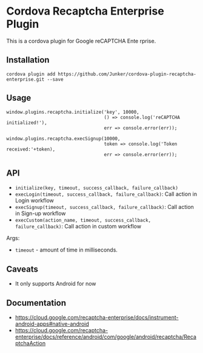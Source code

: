 # Cordova Recaptcha Enterprise Plugin

This is a cordova plugin for Google reCAPTCHA Ente
rprise.

## Installation
```
cordova plugin add https://github.com/Junker/cordova-plugin-recaptcha-enterprise.git --save
```

## Usage

```
window.plugins.recaptcha.initialize('key', 10000, 
                                    () => console.log('reCAPTCHA initialized!'),
                                    err => console.error(err));

window.plugins.recaptcha.execSignup(10000, 
                                    token => console.log('Token received:'+token), 
                                    err => console.error(err));

```

## API

- `initialize(key, timeout, success_callback, failure_callback)`
- `execLogin(timeout, success_callback, failure_callback)`: Call action in Login workflow
- `execSignup(timeout, success_callback, failure_callback)`: Call action in Sign-up workflow 
- `execCustom(action_name, timeout, success_callback, failure_callback)`: Call action in custom workflow

Args:
- `timeout` - amount of time in milliseconds.

## Caveats

- It only supports Android for now


## Documentation
- https://cloud.google.com/recaptcha-enterprise/docs/instrument-android-apps#native-android
- https://cloud.google.com/recaptcha-enterprise/docs/reference/android/com/google/android/recaptcha/RecaptchaAction
